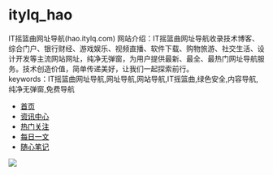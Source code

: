 # itylq_hao
IT摇篮曲网址导航(hao.itylq.com)
网站介绍：IT摇篮曲网址导航收录技术博客、综合门户、银行财经、游戏娱乐、视频直播、软件下载、购物旅游、社交生活、设计开发等主流网站网址，纯净无弹窗，为用户提供最新、最全、最热门网址导航服务。技术创造价值，简单传递美好，让我们一起探索前行。<br/>
keywords：IT摇篮曲网址导航,网址导航,网站导航,IT摇篮曲,绿色安全,内容导航,纯净无弹窗,免费导航
<div>
                <ul class="nav nav-tabs border-0 flex-column flex-lg-row">
                  <li class="nav-item">
                    <a href="https://hao.itylq.com" style="color:black" class="nav-link"><i class="fe fe-home"></i> 首页</a>
                  </li>
                  <li class="nav-item">
                    <a href="https://hao.itylq.com/article" style="color:black" class="nav-link"><i class="fe fe-book"></i> 资讯中心</a>
                  </li>
                  <li class="nav-item">
                    <a href="https://hao.itylq.com/hot" style="color:black" class="nav-link"><i class="fe fe-crosshair"></i> 热门关注</a>
                  </li>
                  <li class="nav-item">
                    <a href="https://hao.itylq.com/daily" style="color:black" class="nav-link"><i class="fe fe-file"></i> 每日一文</a>
                  </li>
                  <li class="nav-item">
                    <a href="https://hao.itylq.com/home" style="color:black" class="nav-link"><i class="fe fe-edit"></i> 随心笔记</a>
                  </li></ul></div>
<a href="https://hao.itylq.com" target="_blank"><img src="https://www.itylq.com/wp-content/uploads/2022/10/202210092269-itylq.png"></a>
